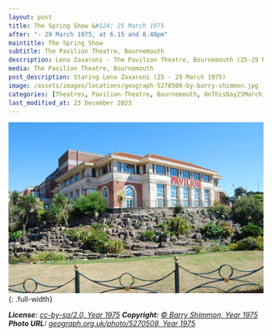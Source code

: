 ```yaml
---
layout: post
title: The Spring Show &#124; 25 March 1975
after: "- 29 March 1975, at 6.15 and 8.40pm"
maintitle: The Spring Show
subtitle: The Pavilion Theatre, Bournemouth
description: Lena Zavaroni - The Pavilion Theatre, Bournemouth (25-29 March 1975)
media: The Pavilion Theatre, Bournemouth
post_description: Staring Lena Zavaroni (25 - 29 March 1975)
image: /assets/images/locations/geograph-5270508-by-barry-shimmon.jpg
categories: [Theatres, Pavilion-Theatre, Bournemouth, OnThisDay25March, Year-1975]
last_modified_at: 23 December 2023
---
```


![, Year 1975](/assets/images/locations/geograph-5270508-by-barry-shimmon.jpg){: .full-width}

<cite>**License:** [cc-by-sa/2.0, Year 1975](http://creativecommons.org/licenses/by-sa/2.0) **Copyright:** [&copy; Barry Shimmon, Year 1975](https://www.geograph.org.uk/profile/20970) **Photo URL:** [geograph.org.uk/photo/5270508, Year 1975](https://www.geograph.org.uk/photo/5270508)</cite>

